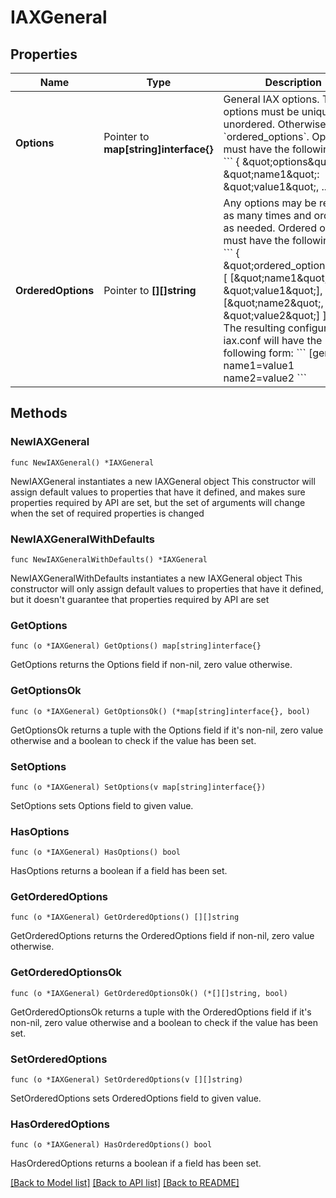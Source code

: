 # IAXGeneral

## Properties

Name | Type | Description | Notes
------------ | ------------- | ------------- | -------------
**Options** | Pointer to **map[string]interface{}** | General IAX options. These options must be unique and unordered. Otherwise, use &#x60;ordered_options&#x60;. Option must have the following form:  &#x60;&#x60;&#x60; {   \&quot;options\&quot;: {     \&quot;name1\&quot;: \&quot;value1\&quot;,     ...   } } &#x60;&#x60;&#x60;   | [optional]
**OrderedOptions** | Pointer to **[][]string** | Any options may be repeated as many times and ordered as needed. Ordered options must have the following form:  &#x60;&#x60;&#x60; {   \&quot;ordered_options\&quot;: [     [\&quot;name1\&quot;, \&quot;value1\&quot;],     [\&quot;name2\&quot;, \&quot;value2\&quot;]   ] } &#x60;&#x60;&#x60;  The resulting configuration in iax.conf will have the following form:  &#x60;&#x60;&#x60; [general] name1&#x3D;value1 name2&#x3D;value2 &#x60;&#x60;&#x60;  | [optional]

## Methods

### NewIAXGeneral

`func NewIAXGeneral() *IAXGeneral`

NewIAXGeneral instantiates a new IAXGeneral object
This constructor will assign default values to properties that have it defined,
and makes sure properties required by API are set, but the set of arguments
will change when the set of required properties is changed

### NewIAXGeneralWithDefaults

`func NewIAXGeneralWithDefaults() *IAXGeneral`

NewIAXGeneralWithDefaults instantiates a new IAXGeneral object
This constructor will only assign default values to properties that have it defined,
but it doesn't guarantee that properties required by API are set

### GetOptions

`func (o *IAXGeneral) GetOptions() map[string]interface{}`

GetOptions returns the Options field if non-nil, zero value otherwise.

### GetOptionsOk

`func (o *IAXGeneral) GetOptionsOk() (*map[string]interface{}, bool)`

GetOptionsOk returns a tuple with the Options field if it's non-nil, zero value otherwise
and a boolean to check if the value has been set.

### SetOptions

`func (o *IAXGeneral) SetOptions(v map[string]interface{})`

SetOptions sets Options field to given value.

### HasOptions

`func (o *IAXGeneral) HasOptions() bool`

HasOptions returns a boolean if a field has been set.

### GetOrderedOptions

`func (o *IAXGeneral) GetOrderedOptions() [][]string`

GetOrderedOptions returns the OrderedOptions field if non-nil, zero value otherwise.

### GetOrderedOptionsOk

`func (o *IAXGeneral) GetOrderedOptionsOk() (*[][]string, bool)`

GetOrderedOptionsOk returns a tuple with the OrderedOptions field if it's non-nil, zero value otherwise
and a boolean to check if the value has been set.

### SetOrderedOptions

`func (o *IAXGeneral) SetOrderedOptions(v [][]string)`

SetOrderedOptions sets OrderedOptions field to given value.

### HasOrderedOptions

`func (o *IAXGeneral) HasOrderedOptions() bool`

HasOrderedOptions returns a boolean if a field has been set.

[[Back to Model list]](../README.md#documentation-for-models) [[Back to API list]](../README.md#documentation-for-api-endpoints) [[Back to README]](../README.md)

